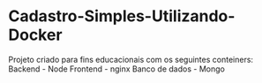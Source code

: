 # Cadastro-Simples-Utilizando-Docker

Projeto criado para fins educacionais com os seguintes conteiners:
Backend - Node
Frontend - nginx
Banco de dados - Mongo
